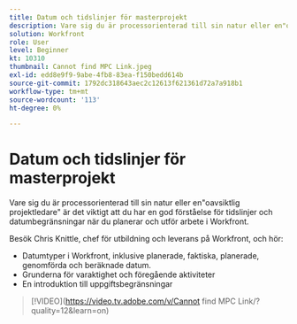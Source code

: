 ```yaml
---
title: Datum och tidslinjer för masterprojekt
description: Vare sig du är processorienterad till sin natur eller en"oavsiktlig projektledare" är det viktigt att du har en god förståelse för tidslinjer och datumbegränsningar när du planerar och utför arbete i Workfront.
solution: Workfront
role: User
level: Beginner
kt: 10310
thumbnail: Cannot find MPC Link.jpeg
exl-id: edd8e9f9-9abe-4fb8-83ea-f150bedd614b
source-git-commit: 1792dc318643aec2c12613f621361d72a7a918b1
workflow-type: tm+mt
source-wordcount: '113'
ht-degree: 0%

---
```


# Datum och tidslinjer för masterprojekt

Vare sig du är processorienterad till sin natur eller en&quot;oavsiktlig projektledare&quot; är det viktigt att du har en god förståelse för tidslinjer och datumbegränsningar när du planerar och utför arbete i Workfront.

Besök Chris Knittle, chef för utbildning och leverans på Workfront, och hör:

* Datumtyper i Workfront, inklusive planerade, faktiska, planerade, genomförda och beräknade datum.
* Grunderna för varaktighet och föregående aktiviteter
* En introduktion till uppgiftsbegränsningar

>[!VIDEO](https://video.tv.adobe.com/v/Cannot find MPC Link/?quality=12&amp;learn=on)
